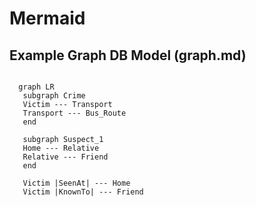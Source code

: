 # Mermaid

## Example Graph DB Model (graph.md)
```mermaid

  graph LR
   subgraph Crime
   Victim --- Transport
   Transport --- Bus_Route
   end
  
   subgraph Suspect_1
   Home --- Relative
   Relative --- Friend
   end
  
   Victim |SeenAt| --- Home
   Victim |KnownTo| --- Friend

```

